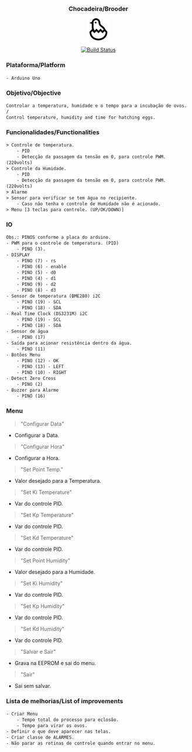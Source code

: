 <h3 align="center">Chocadeira/Brooder</h1>
<p align="center">
    <img alt="logo-chocadeira" class="avatar rounded-2" height="60" src="/icon.png" width="60">
</p>
<p align="center">
    <a href="https://travis-ci.org/lnoering/chocadeira">
        <img src="https://travis-ci.org/lnoering/chocadeira.svg?branch=master" alt="Build Status">
    </a>
</p>


### Plataforma/Platform
    - Arduino Uno


### Objetivo/Objective
    Controlar a temperatura, humidade e o tempo para a incubação de ovos.
    /
    Control temperature, humidity and time for hatching eggs.


### Funcionalidades/Functionalities
    > Controle de temperatura.
        - PID
        - Detecção da passagem da tensão em 0, para controle PWM. (220volts)
    > Controle da Humidade.
        - PID
        - Detecção da passagem da tensão em 0, para controle PWM. (220volts)
    > Alarme
    > Sensor para verificar se tem água no recipiente.
        - Caso não tenha o controle de Humidade não é acionado.
    > Menu [3 teclas para controle. (UP/OK/DOWN)]


### IO
    Obs.: PINOS conforme a placa do arduino.
    - PWM para o controle de temperatura. (PID)
        - PINO (3).
    - DISPLAY
        - PINO (7) - rs
        - PINO (6) - enable
        - PINO (5) - d0
        - PINO (4) - d1
        - PINO (9) - d2 
        - PINO (8) - d3
    - Sensor de temperatura (BME280) i2C
        - PINO (19) - SCL
        - PINO (18) - SDA
    - Real Time Clock (DS3231M) i2C
        - PINO (19) - SCL
        - PINO (18) - SDA
    - Sensor de água
        - PINO (17)
    - Saída para acionar resistência dentro da água.
        - PINO (11)
    - Botões Menu
        - PINO (12) - OK
        - PINO (13) - LEFT
        - PINO (10) - RIGHT 
    - Detect Zero Cross
        - PINO (2)
    - Buzzer para Alarme
        - PINO (16)


### Menu

> "Configurar Data"
-   Configurar a Data.
> "Configurar Hora"
-   Configurar a Hora.
> "Set Point Temp."
-   Valor desejado para a Temperatura.
> "Set Ki Temperature"
-   Var do controle PID.
> "Set Kp Temperature"
-   Var do controle PID.
> "Set Kd Temperature"
-   Var do controle PID.
> "Set Point Humidity"
-   Valor desejado para a Humidade.
> "Set Ki Humidity"
-   Var do controle PID.
> "Set Kp Humidity"
-   Var do controle PID.
> "Set Kd Humidity"
-   Var do controle PID.
> "Salvar e Sair"
-   Grava na EEPROM e sai do menu.
> "Sair"
-   Sai sem salvar.


### Lista de melhorias/List of improvements
    - Criar Menu
        - Tempo total do processo para eclosão.
        - Tempo para virar os ovos.
    - Definir o que deve aparecer nas telas.
    - Criar classe de ALARMES.
    - Não parar as rotinas de controle quando entrar no menu.